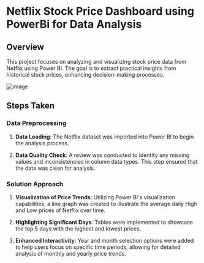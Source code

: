 # Netflix Stock Price Dashboard using PowerBi for Data Analysis

## Overview

This project focuses on analyzing and visualizing stock price data from Netflix using Power BI. The goal is to extract practical insights from historical stock prices, enhancing decision-making processes.

![image](https://github.com/abrilzacarias/netflix_stock_price_analysis/assets/83786610/ff0cce7e-7d2a-4021-96d9-9fb91140d5b7)

## Steps Taken

### Data Preprocessing

1. **Data Loading**: The Netflix dataset was imported into Power BI to begin the analysis process. 

2. **Data Quality Check**: A review was conducted to identify any missing values and inconsistencies in column data types. This step ensured that the data was clean for analysis.

### Solution Approach

1. **Visualization of Price Trends**: Utilizing Power BI's visualization capabilities, a line graph was created to illustrate the average daily High and Low prices of Netflix over time. 

2. **Highlighting Significant Days**: Tables were implemented to showcase the top 5 days with the highest and lowest prices. 

3. **Enhanced Interactivity**: Year and month selection options were added to help users focus on specific time periods, allowing for detailed analysis of monthly and yearly price trends.
